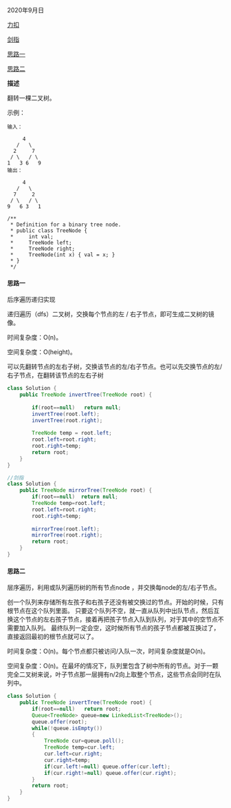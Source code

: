 2020年9月日

[力扣](https://leetcode-cn.com/problems/invert-binary-tree/solution/fan-zhuan-er-cha-shu-by-leetcode/)

[剑指](https://leetcode-cn.com/problems/er-cha-shu-de-jing-xiang-lcof/)

[思路一](#思路一)

[思路二](#思路二)

**描述**

翻转一棵二叉树。

示例：
```
输入：

     4
   /   \
  2     7
 / \   / \
1   3 6   9
输出：

     4
   /   \
  7     2
 / \   / \
9   6 3   1
```
```
/**
 * Definition for a binary tree node.
 * public class TreeNode {
 *     int val;
 *     TreeNode left;
 *     TreeNode right;
 *     TreeNode(int x) { val = x; }
 * }
 */
```

#### 思路一

后序遍历递归实现

递归遍历（dfs）二叉树，交换每个节点的左 / 右子节点，即可生成二叉树的镜像。

时间复杂度：O(n)。

空间复杂度：O(height)。

可以先翻转节点的左右子树，交换该节点的左/右子节点。也可以先交换节点的左/右子节点，在翻转该节点的左右子树
```java
class Solution {
    public TreeNode invertTree(TreeNode root) {
    
        if(root==null)   return null;
        invertTree(root.left);
        invertTree(root.right);
        
        TreeNode temp = root.left;
        root.left=root.right;
        root.right=temp;
        return root;
    }
}
```
```java
//剑指
class Solution {
    public TreeNode mirrorTree(TreeNode root) {
        if(root==null)  return null;
        TreeNode temp=root.left;
        root.left=root.right;
        root.right=temp;
        
        mirrorTree(root.left);
        mirrorTree(root.right);
        return root;
    }
}
```

#### 思路二

层序遍历，利用或队列遍历树的所有节点node ，并交换每node的左/右子节点。

创一个队列来存储所有左孩子和右孩子还没有被交换过的节点。开始的时候，只有根节点在这个队列里面。
只要这个队列不空，就一直从队列中出队节点，然后互换这个节点的左右孩子节点，接着再把孩子节点入队到队列，对于其中的空节点不需要加入队列。
最终队列一定会空，这时候所有节点的孩子节点都被互换过了，直接返回最初的根节点就可以了。

时间复杂度：O(n)。每个节点都只被访问/入队一次，时间复杂度就是O(n)。

空间复杂度：O(n)。在最坏的情况下，队列里包含了树中所有的节点。对于一颗完全二叉树来说，叶子节点那一层拥有n/2向上取整个节点，这些节点会同时在队列中。
```java
class Solution {
    public TreeNode invertTree(TreeNode root) {
        if(root==null)   return root;
        Queue<TreeNode> queue=new LinkedList<TreeNode>();
        queue.offer(root);
        while(!queue.isEmpty())
        {
            TreeNode cur=queue.poll();
            TreeNode temp=cur.left;
            cur.left=cur.right;
            cur.right=temp;
            if(cur.left!=null) queue.offer(cur.left);
            if(cur.right!=null) queue.offer(cur.right);
        }
        return root;
    }
}
```
